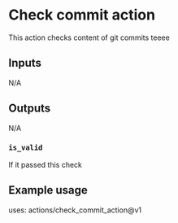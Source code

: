 # Check commit action

This action checks content of git commits
teeee

## Inputs
N/A
## Outputs
N/A
### `is_valid`

If it passed this check

## Example usage

uses: actions/check_commit_action@v1
